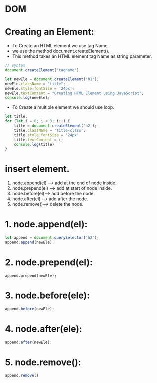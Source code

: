 # DOM 

# Creating an Element:

* To Create an HTML element we use tag Name.
* we use the method document.createElement().
* This method takes an HTML element tag Name as string parameter.

```js
// syntax
document.createElement('tagname')
```

```js
let newEle = document.createElement('h1');
newEle.className = "title";
newEle.style.fontSize = '24px';
newEle.textContent = "Creating HTML Element using JavaScript";
console.log(newEle);

```

* To Create a multiple element we should use loop.

```js
let title;
for (let i = 0; i < 3; i++) {
    title = document.createElement('h2');
    title.className = 'title-class';
    title.style.fontSize = '24px'
    title.textContent = i;
    console.log(title)
}
```

# insert element.

1. node.append(el) --> add at the end of node inside.
2. node.prepend(el) --> add at start of node inside.
3. node.before(el)--> add before the node.
4. node.after(el) --> add after the node.
5. node.remove()--> delete the node.


# 1. node.append(el):
```js
let append = document.querySelector("h2");
append.append(newEle);
```

# 2. node.prepend(el):
```
append.prepend(newEle);

```
# 3. node.before(ele):

```js
append.before(newEle);

```
# 4. node.after(ele):
```js
append.after(newEle);

```
# 5. node.remove():

```js
append.remove()
```
